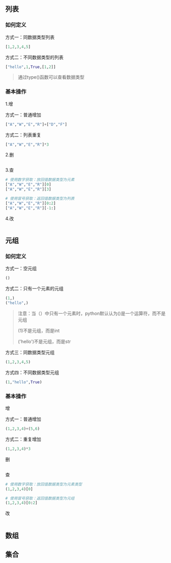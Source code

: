 ## 列表

### 如何定义

方式一：同数据类型列表

```python
[1,2,3,4,5]
```

方式二：不同数据类型的列表

```python
["hello",1,True,[1,2]]
```

> 通过type()函数可以查看数据类型

### 基本操作

1.增

方式一：普通增加

```python
["A","W","E","R"]+["D","F"]
```

方式二：列表重复

```python
["A","W","E","R"]*3
```

2.删

```python

```

3.查

```python
# 使用数字获取：放回值数据类型为元素
["A","W","E","R"][0]
["A","W","E","R"][3]

# 使用冒号获取：返回值数据类型为列表
["A","W","E","R"][0:2]
["A","W","E","R"][-1:]
```

4.改

```python

```

## 元组

### 如何定义

方式一：空元组

```python
()
```

方式二：只有一个元素的元组

```python
(1,)
("hello",)
```

> 注意：当（）中只有一个元素时，python默认认为()是一个运算符，而不是元组
>
> (1)不是元组，而是int
>
> ('hello')不是元组，而是str

方式三：同数据类型元组

```python
(1,2,3,4,5)
```

方式四：不同数据类型元组

```python
(1,"hello",True)
```

### 基本操作

增

方式一：普通增加

```python
(1,2,3,4)+(5,6)
```

方式二：重复增加

```python
(1,2,3,4)*3
```

删

```python

```

查

```python
# 使用数字获取：放回值数据类型为元素类型
(1,2,3,4)[0]

# 使用冒号获取：返回值数据类型为元组
(1,2,3,4)[0:2]
```

改

```python

```



## 数组





## 集合

